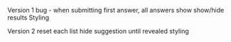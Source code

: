 Version 1
  bug - when submitting first answer, all answers show
  show/hide results
  Styling

Version 2
  reset each list 
  hide suggestion until revealed
  styling
